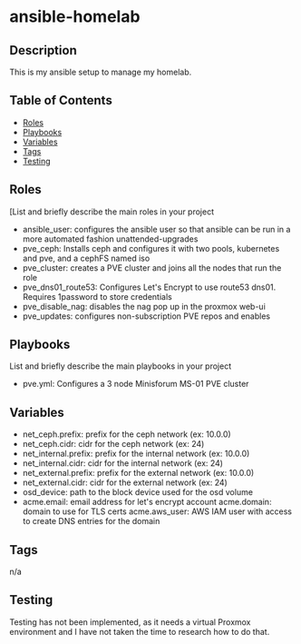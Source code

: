 # ansible-homelab

## Description

This is my ansible setup to manage my homelab.

## Table of Contents

- [Roles](#roles)
- [Playbooks](#playbooks)
- [Variables](#variables)
- [Tags](#tags)
- [Testing](#testing)

## Roles

[List and briefly describe the main roles in your project

- ansible_user: configures the ansible user so that ansible can be run in a
  more automated fashion
  unattended-upgrades
- pve_ceph: Installs ceph and configures it with two pools, kubernetes and pve,
  and a cephFS named iso
- pve_cluster: creates a PVE cluster and joins all the nodes that run the role
- pve_dns01_route53: Configures Let's Encrypt to use route53 dns01. Requires
  1password to store credentials
- pve_disable_nag: disables the nag pop up in the proxmox web-ui
- pve_updates: configures non-subscription PVE repos and enables

## Playbooks

List and briefly describe the main playbooks in your project

- pve.yml: Configures a 3 node Minisforum MS-01 PVE cluster

## Variables

- net_ceph.prefix: prefix for the ceph network (ex: 10.0.0)
- net_ceph.cidr: cidr for the ceph network (ex: 24)
- net_internal.prefix: prefix for the internal network (ex: 10.0.0)
- net_internal.cidr: cidr for the internal network (ex: 24)
- net_external.prefix: prefix for the external network (ex: 10.0.0)
- net_external.cidr: cidr for the external network (ex: 24)
- osd_device: path to the block device used for the osd volume
- acme.email: email address for let's encrypt account
  acme.domain: domain to use for TLS certs
  acme.aws_user: AWS IAM user with access to create DNS entries for the domain

## Tags

n/a

## Testing

Testing has not been implemented, as it needs a virtual Proxmox environment and
I have not taken the time to research how to do that.
